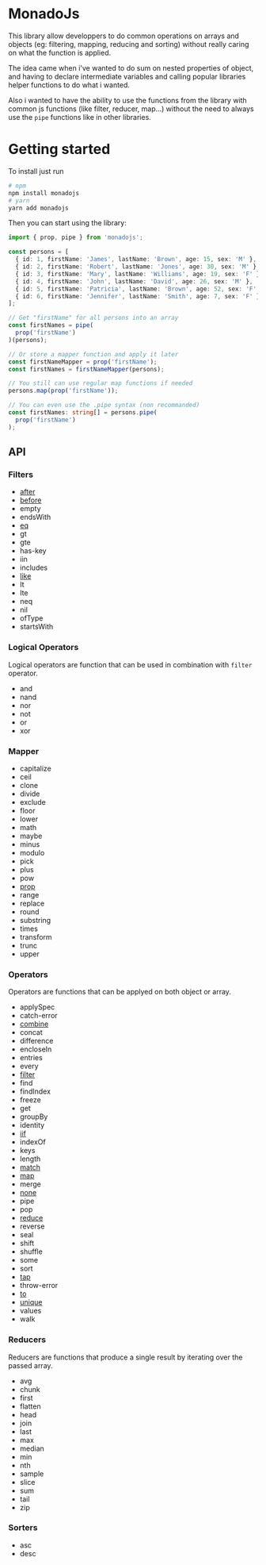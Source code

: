 # MonadoJs

This library allow developpers to do common operations on arrays and objects (eg: filtering, mapping, reducing and sorting) without really caring on what the function is applied.

The idea came when i've wanted to do sum on nested properties of object, and having to declare intermediate variables and calling popular libraries helper functions to do what i wanted.

Also i wanted to have the ability to use the functions from the library with common js functions (like filter, reducer, map...) without the need to always use the `pipe` functions like in other libraries.

# Getting started

To install just run

```bash
# npm
npm install monadojs
# yarn
yarn add monadojs
```

Then you can start using the library:

```typescript
import { prop, pipe } from 'monadojs';

const persons = [
  { id: 1, firstName: 'James', lastName: 'Brown', age: 15, sex: 'M' },
  { id: 2, firstName: 'Robert', lastName: 'Jones', age: 30, sex: 'M' },
  { id: 3, firstName: 'Mary', lastName: 'Williams', age: 19, sex: 'F' },
  { id: 4, firstName: 'John', lastName: 'David', age: 26, sex: 'M' },
  { id: 5, firstName: 'Patricia', lastName: 'Brown', age: 52, sex: 'F' },
  { id: 6, firstName: 'Jennifer', lastName: 'Smith', age: 7, sex: 'F' },
];

// Get "firstName" for all persons into an array
const firstNames = pipe(
  prop('firstName')
)(persons);

// Or store a mapper function and apply it later
const firstNameMapper = prop('firstName');
const firstNames = firstNameMapper(persons);

// You still can use regular map functions if needed
persons.map(prop('firstName'));

// You can even use the .pipe syntax (non recommanded)
const firstNames: string[] = persons.pipe(
  prop('firstName')
);
```

## API

### Filters

- [after](examples/filters/after/index.md)
- [before](examples/filters/before/index.md)
- empty
- endsWith
- [eq](examples/filters/eq/index.md)
- gt
- gte
- has-key
- iin
- includes
- [like](examples/filters/like/index.md)
- lt
- lte
- neq
- nil
- ofType
- startsWith

### Logical Operators

Logical operators are function that can be used in combination with `filter` operator.

- and
- nand
- nor
- not
- or
- xor

### Mapper

- capitalize
- ceil
- clone
- divide
- exclude
- floor
- lower
- math
- maybe
- minus
- modulo
- pick
- plus
- pow
- [prop](examples/mappers/prop/index.md)
- range
- replace
- round
- substring
- times
- transform
- trunc
- upper

### Operators

Operators are functions that can be applyed on both object or array.

- applySpec
- catch-error
- [combine](examples/operators/combine/index.md)
- concat
- difference
- encloseIn
- entries
- every
- [filter](examples/operators/filter/index.md)
- find
- findIndex
- freeze
- get
- groupBy
- identity
- [iif](examples/operators/iif/index.md)
- indexOf
- keys
- length
- [match](examples/operators/match/index.md)
- [map](examples/operators/map/index.md)
- merge
- [none](examples/operators/none/index.md)
- pipe
- pop
- [reduce](examples/operators/reduce/index.md)
- reverse
- seal
- shift
- shuffle
- some
- sort
- [tap](examples/operators/tap/index.md)
- throw-error
- [to](examples/operators/to/index.md)
- [unique](examples/operators/unique/index.md)
- values
- walk

### Reducers

Reducers are functions that produce a single result by iterating over the passed array.

- avg
- chunk
- first
- flatten
- head
- join
- last
- max
- median
- min
- nth
- sample
- slice
- sum
- tail
- zip

### Sorters

- asc
- desc
